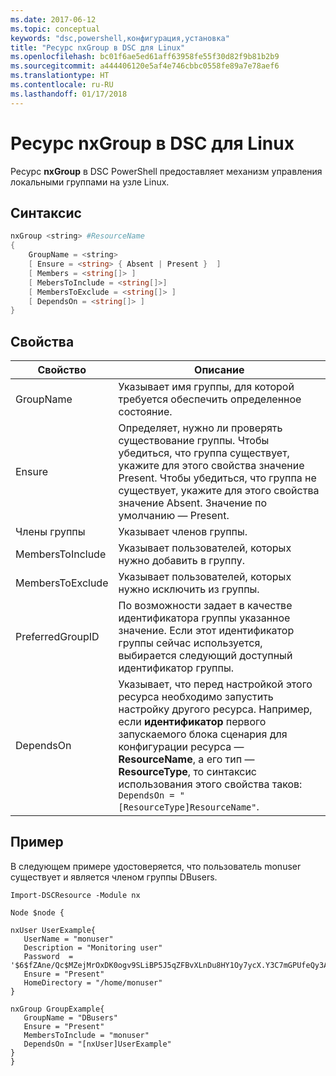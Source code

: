 ```yaml
---
ms.date: 2017-06-12
ms.topic: conceptual
keywords: "dsc,powershell,конфигурация,установка"
title: "Ресурс nxGroup в DSC для Linux"
ms.openlocfilehash: bc01f6ae5ed61aff63958fe55f30d82f9b81b2b9
ms.sourcegitcommit: a444406120e5af4e746cbbc0558fe89a7e78aef6
ms.translationtype: HT
ms.contentlocale: ru-RU
ms.lasthandoff: 01/17/2018
---
```

# <a name="dsc-for-linux-nxgroup-resource"></a>Ресурс nxGroup в DSC для Linux

Ресурс **nxGroup** в DSC PowerShell предоставляет механизм управления локальными группами на узле Linux.

## <a name="syntax"></a>Синтаксис

```powershell
nxGroup <string> #ResourceName
{
    GroupName = <string>
    [ Ensure = <string> { Absent | Present }  ]
    [ Members = <string[]> ]
    [ MebersToInclude = <string[]>]
    [ MembersToExclude = <string[]> ]
    [ DependsOn = <string[]> ]
}

```

## <a name="properties"></a>Свойства

|  Свойство |  Описание | 
|---|---|
| GroupName| Указывает имя группы, для которой требуется обеспечить определенное состояние.| 
| Ensure| Определяет, нужно ли проверять существование группы. Чтобы убедиться, что группа существует, укажите для этого свойства значение Present. Чтобы убедиться, что группа не существует, укажите для этого свойства значение Absent. Значение по умолчанию — Present.| 
| Члены группы| Указывает членов группы.| 
| MembersToInclude| Указывает пользователей, которых нужно добавить в группу.| 
| MembersToExclude| Указывает пользователей, которых нужно исключить из группы.| 
| PreferredGroupID| По возможности задает в качестве идентификатора группы указанное значение. Если этот идентификатор группы сейчас используется, выбирается следующий доступный идентификатор группы.| 
| DependsOn | Указывает, что перед настройкой этого ресурса необходимо запустить настройку другого ресурса. Например, если **идентификатор** первого запускаемого блока сценария для конфигурации ресурса — **ResourceName**, а его тип — **ResourceType**, то синтаксис использования этого свойства таков: `DependsOn = "[ResourceType]ResourceName"`.| 

## <a name="example"></a>Пример

В следующем примере удостоверяется, что пользователь monuser существует и является членом группы DBusers.

```
Import-DSCResource -Module nx 

Node $node {

nxUser UserExample{
   UserName = "monuser"
   Description = "Monitoring user"
   Password  =    '$6$fZAne/Qc$MZejMrOxDK0ogv9SLiBP5J5qZFBvXLnDu8HY1Oy7ycX.Y3C7mGPUfeQy3A82ev3zIabhDQnj2ayeuGn02CqE/0'
   Ensure = "Present"
   HomeDirectory = "/home/monuser"
}
 
nxGroup GroupExample{
   GroupName = "DBusers"
   Ensure = "Present"
   MembersToInclude = "monuser"
   DependsOn = "[nxUser]UserExample"            
}
}
```

